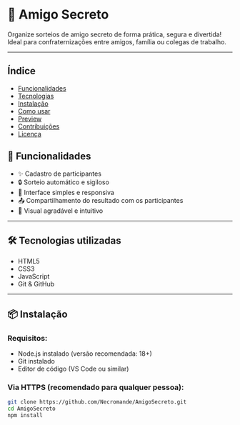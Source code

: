 # 🎁 Amigo Secreto

Organize sorteios de amigo secreto de forma prática, segura e divertida! Ideal para confraternizações entre amigos, família ou colegas de trabalho.

---
## Índice
- [Funcionalidades](#funcionalidades)
- [Tecnologias](#tecnologias-utilizadas)
- [Instalação](#instalação)
- [Como usar](#como-usar)
- [Preview](#preview)
- [Contribuições](#contribuições)
- [Licença](#licença)

## 🚀 Funcionalidades

- ✨ Cadastro de participantes
- 🔒 Sorteio automático e sigiloso
- 📱 Interface simples e responsiva
- 📤 Compartilhamento do resultado com os participantes
- 🎨 Visual agradável e intuitivo

---

## 🛠️ Tecnologias utilizadas

- HTML5
- CSS3
- JavaScript
- Git & GitHub

---

## 📦 Instalação

### Requisitos:

- Node.js instalado (versão recomendada: 18+)
- Git instalado
- Editor de código (VS Code ou similar)

### Via HTTPS (recomendado para qualquer pessoa):
```bash
git clone https://github.com/Necromande/AmigoSecreto.git
cd AmigoSecreto
npm install
